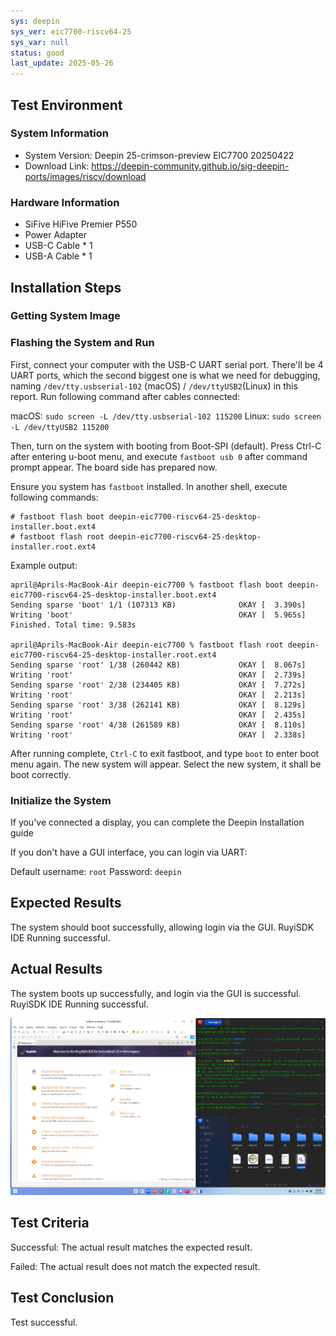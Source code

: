 ```yaml
---
sys: deepin
sys_ver: eic7700-riscv64-25
sys_var: null
status: good
last_update: 2025-05-26
---
```


## Test Environment

### System Information

- System Version: Deepin 25-crimson-preview EIC7700 20250422
- Download Link: https://deepin-community.github.io/sig-deepin-ports/images/riscv/download

### Hardware Information

- SiFive HiFive Premier P550
- Power Adapter
- USB-C Cable * 1
- USB-A Cable * 1

## Installation Steps

### Getting System Image

### Flashing the System and Run

First, connect your computer with the USB-C UART serial port. There'll be 4 UART ports, which the second biggest one is what we need for debugging, naming `/dev/tty.usbserial-102` (macOS) / `/dev/ttyUSB2`(Linux) in this report. Run following command after cables connected:

macOS: `sudo screen -L /dev/tty.usbserial-102 115200`
Linux: `sudo screen -L /dev/ttyUSB2 115200`

Then, turn on the system with booting from Boot-SPI (default). Press Ctrl-C after entering u-boot menu, and execute `fastboot usb 0` after command prompt appear. The board side has prepared now.

Ensure you system has `fastboot` installed. In another shell, execute following commands:

``` shell
# fastboot flash boot deepin-eic7700-riscv64-25-desktop-installer.boot.ext4
# fastboot flash root deepin-eic7700-riscv64-25-desktop-installer.root.ext4
```

Example output:

``` text
april@Aprils-MacBook-Air deepin-eic7700 % fastboot flash boot deepin-eic7700-riscv64-25-desktop-installer.boot.ext4
Sending sparse 'boot' 1/1 (107313 KB)              OKAY [  3.390s]
Writing 'boot'                                     OKAY [  5.965s]
Finished. Total time: 9.583s

april@Aprils-MacBook-Air deepin-eic7700 % fastboot flash root deepin-eic7700-riscv64-25-desktop-installer.root.ext4 
Sending sparse 'root' 1/38 (260442 KB)             OKAY [  8.067s]
Writing 'root'                                     OKAY [  2.739s]
Sending sparse 'root' 2/38 (234405 KB)             OKAY [  7.272s]
Writing 'root'                                     OKAY [  2.213s]
Sending sparse 'root' 3/38 (262141 KB)             OKAY [  8.129s]
Writing 'root'                                     OKAY [  2.435s]
Sending sparse 'root' 4/38 (261589 KB)             OKAY [  8.110s]
Writing 'root'                                     OKAY [  2.338s]
```

After running complete, `Ctrl-C` to exit fastboot, and type `boot` to enter boot menu again. The new system will appear. Select the new system, it shall be boot correctly.

### Initialize the System

If you've connected a display, you can complete the Deepin Installation guide

If you don't have a GUI interface, you can login via UART:

Default username: `root`
Password: `deepin`

## Expected Results

The system should boot successfully, allowing login via the GUI. RuyiSDK IDE Running successful.

## Actual Results

The system boots up successfully, and login via the GUI is successful. RuyiSDK IDE Running successful.

![screenshot](./screenshot.png)

## Test Criteria

Successful: The actual result matches the expected result.

Failed: The actual result does not match the expected result.

## Test Conclusion

Test successful.
